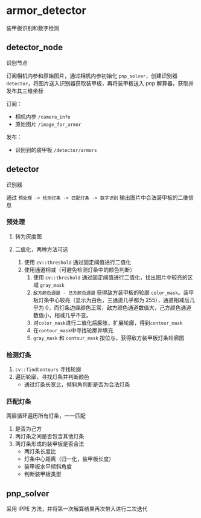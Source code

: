# armor_detector

装甲板识别和数字检测

## detector_node

识别节点

订阅相机内参和原始图片，通过相机内参初始化 `pnp_solver`，创建识别器 `detector`，将图片送入识别器获取装甲板，再将装甲板送入 pnp 解算器，获取并发布其三维坐标

订阅：
- 相机内参 `/camera_info`
- 原始图片 `/image_for_armor`

发布：
- 识别到的装甲板 `/detector/armors`

## detector

识别器

通过 `预处理 -> 检测灯条 -> 匹配灯条 -> 数字识别` 输出图片中合法装甲板的二维信息

### 预处理

1. 转为灰度图

2. 二值化，两种方法可选
    1. 使用 `cv::threshold` 通过固定阈值进行二值化
    2. 使用通道相减（可避免检测灯条中的颜色判断）
        1. 使用 `cv::threshold` 通过固定阈值进行二值化，找出图片中较亮的区域 `gray_mask`
        2. `敌方颜色通道 - 己方颜色通道` 获得敌方装甲板的轮廓 `color_mask`。装甲板灯条中心较亮（显示为白色，三通道几乎都为 255），通道相减后几乎为 0，而灯条边缘颜色正常，敌方颜色通道数值大，己方颜色通道数值小，相减几乎不变。
        3. 对`color_mask`进行二值化后膨胀，扩展轮廓，得到`contour_mask`
        4. 在`contour_mask`中寻找轮廓并填充
        5. `gray_mask` 和 `contour_mask` 按位与，获得敌方装甲板灯条轮廓图

### 检测灯条

1. `cv::findContours` 寻找轮廓
2. 遍历轮廓，寻找灯条并判断颜色
    - 通过灯条长宽比，倾斜角判断是否为合法灯条


### 匹配灯条

两层循环遍历所有灯条，一一匹配

1. 是否为己方
2. 两灯条之间是否包含其他灯条
3. 两灯条形成的装甲板是否合法
    - 两灯条长度比
    - 灯条中心距离（归一化，装甲板长度）
    - 装甲板水平倾斜角度
    - 判断装甲板类型

## pnp_solver

采用 IPPE 方法，并将第一次解算结果再次带入进行二次迭代
